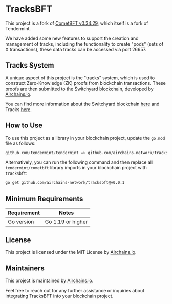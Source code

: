 # TracksBFT

This project is a fork of [CometBFT v0.34.29](https://github.com/cometbft/cometbft/tree/v0.34.29), which itself is a fork of Tendermint.

We have added some new features to support the creation and management of tracks, including the functionality to create "pods" (sets of X transactions), these data tracks can be accessed via port 26657.

## Tracks System

A unique aspect of this project is the "tracks" system, which is used to construct Zero-Knowledge (ZK) proofs from blockchain transactions. These proofs are then submitted to the Switchyard blockchain, developed by [Airchains.io](https://airchains.io).

You can find more information about the Switchyard blockchain [here](https://github.com/airchains-network/junction) and Tracks [here](https://github.com/airchains-network/tracks).
## How to Use

To use this project as a library in your blockchain project, update the `go.mod` file as follows:

```go
github.com/tendermint/tendermint => github.com/airchains-network/tracksbft v0.0.1
```

Alternatively, you can run the following command and then replace all `tendermint/cometbft` library imports in your blockchain project with `tracksbft`:

```bash
go get github.com/airchains-network/tracksbft@v0.0.1
```

## Minimum Requirements

| Requirement | Notes             |
|-------------|-------------------|
| Go version  | Go 1.19 or higher |

## License

This project is licensed under the MIT License by [Airchains.io](https://airchains.io).

## Maintainers

This project is maintained by [Airchains.io](https://airchains.io).

Feel free to reach out for any further assistance or inquiries about integrating TracksBFT into your blockchain project.
